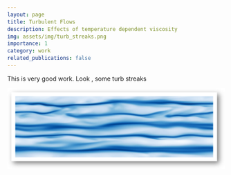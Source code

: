 ```yaml
---
layout: page
title: Turbulent Flows
description: Effects of temperature dependent viscosity 
img: assets/img/turb_streaks.png
importance: 1
category: work
related_publications: false
---
```


This is very good work. Look , some turb streaks

![turbulent_streaks](/assets/img/turb_streaks.png)

